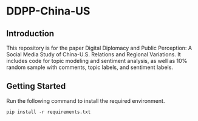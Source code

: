# DDPP-China-US



## Introduction

This repository is for the paper Digital Diplomacy and Public Perception: A Social Media Study of China-U.S. Relations and Regional Variations. It includes code for topic modeling and sentiment analysis, as well as 10% random sample with comments, topic labels, and sentiment labels.

## Getting Started

Run the following command to install the required environment.

``` shell
pip install -r requirements.txt
```

